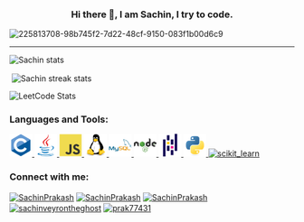 <h3 align="center">Hi there 🤠, I am Sachin, I try to code.</h3>

![225813708-98b745f2-7d22-48cf-9150-083f1b00d6c9](https://github.com/user-attachments/assets/ff88e96f-0149-4d88-87ab-1f414b2986e3)
<hr color="blue">
<p><img align="left" src="https://github-readme-stats.vercel.app/api/top-langs?username=Spkthegreat1234&show_icons=true&locale=en&layout=compact&theme=dark" alt="Sachin stats" /></p><br>
<p>&nbsp;<img align="center" src="https://github-readme-stats.vercel.app/api?username=Spkthegreat1234&show_icons=true&locale=en&theme=dark" alt="Sachin streak stats" /></p>

![LeetCode Stats](https://leetcard.jacoblin.cool/Sachinveyron?theme=dark&font=Over%20the%20Rainbow)

<p align="left">
</p>

<h3 align="left">Languages and Tools:</h3>
<p align="left"> <a href="https://www.cprogramming.com/" target="_blank" rel="noreferrer"> <img src="https://raw.githubusercontent.com/devicons/devicon/master/icons/c/c-original.svg" alt="c" width="40" height="40"/> </a> <a href="https://www.java.com" target="_blank" rel="noreferrer"> <img src="https://raw.githubusercontent.com/devicons/devicon/master/icons/java/java-original.svg" alt="java" width="40" height="40"/> </a> <a href="https://developer.mozilla.org/en-US/docs/Web/JavaScript" target="_blank" rel="noreferrer"> <img src="https://raw.githubusercontent.com/devicons/devicon/master/icons/javascript/javascript-original.svg" alt="javascript" width="40" height="40"/> </a> <a href="https://www.linux.org/" target="_blank" rel="noreferrer"> <img src="https://raw.githubusercontent.com/devicons/devicon/master/icons/linux/linux-original.svg" alt="linux" width="40" height="40"/> </a> <a href="https://www.mysql.com/" target="_blank" rel="noreferrer"> <img src="https://raw.githubusercontent.com/devicons/devicon/master/icons/mysql/mysql-original-wordmark.svg" alt="mysql" width="40" height="40"/> </a> <a href="https://nodejs.org" target="_blank" rel="noreferrer"> <img src="https://raw.githubusercontent.com/devicons/devicon/master/icons/nodejs/nodejs-original-wordmark.svg" alt="nodejs" width="40" height="40"/> </a> <a href="https://pandas.pydata.org/" target="_blank" rel="noreferrer"> <img src="https://raw.githubusercontent.com/devicons/devicon/2ae2a900d2f041da66e950e4d48052658d850630/icons/pandas/pandas-original.svg" alt="pandas" width="40" height="40"/> </a> <a href="https://www.python.org" target="_blank" rel="noreferrer"> <img src="https://raw.githubusercontent.com/devicons/devicon/master/icons/python/python-original.svg" alt="python" width="40" height="40"/> </a> <a href="https://scikit-learn.org/" target="_blank" rel="noreferrer"> <img src="https://upload.wikimedia.org/wikipedia/commons/0/05/Scikit_learn_logo_small.svg" alt="scikit_learn" width="40" height="40"/> </a> </p>



<h3 align="left">Connect with me:</h3>
  <p align="left">
    <a href="https://www.linkedin.com/in/sachin-prakash-kurup-218b44249/" target="blank"><img align="center" src="https://raw.githubusercontent.com/rahuldkjain/github-profile-readme-generator/master/src/images/icons/Social/linked-in-alt.svg" alt="SachinPrakash" height="30" width="40" /></a>
    <a href="https://www.codechef.com/users/sachinveyron" target="blank"><img align="center" src="https://cdn.jsdelivr.net/npm/simple-icons@3.1.0/icons/codechef.svg" alt="SachinPrakash" height="30" width="40" /></a>
    <a href="https://www.hackerrank.com/profile/sachinveyron" target="blank"><img align="center" src="https://raw.githubusercontent.com/rahuldkjain/github-profile-readme-generator/master/src/images/icons/Social/hackerrank.svg" alt="SachinPrakash" height="30" width="40" /></a>
    <a href="https://www.leetcode.com/sachinveyron" target="blank"><img align="center" src="https://raw.githubusercontent.com/rahuldkjain/github-profile-readme-generator/master/src/images/icons/Social/leet-code.svg" alt="sachinveyrontheghost" height="30" width="40" /></a>
<a href="https://twitter.com/prak77431" target="blank"><img align="center" src="https://raw.githubusercontent.com/rahuldkjain/github-profile-readme-generator/master/src/images/icons/Social/twitter.svg" alt="prak77431" height="30" width="40" /></a>  
  </p>



  



